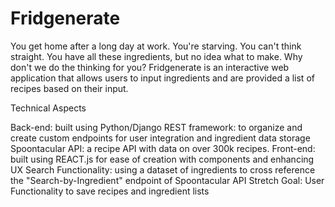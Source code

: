 # Fridgenerate

You get home after a long day at work. You're starving. You can't think straight. You have all these ingredients, but no idea what to make. Why don't we do the thinking for you? Fridgenerate is an interactive web application that allows users to input ingredients and are provided a list of recipes based on their input.

Technical Aspects

Back-end: built using Python/Django
REST framework: to organize and create custom endpoints for user integration and ingredient data storage
Spoontacular API: a recipe API with data on over 300k recipes.
Front-end: built using REACT.js for ease of creation with components and enhancing UX
Search Functionality: using a dataset of ingredients to cross reference the "Search-by-Ingredient" endpoint of Spoontacular API
Stretch Goal: User Functionality to save recipes and ingredient lists
